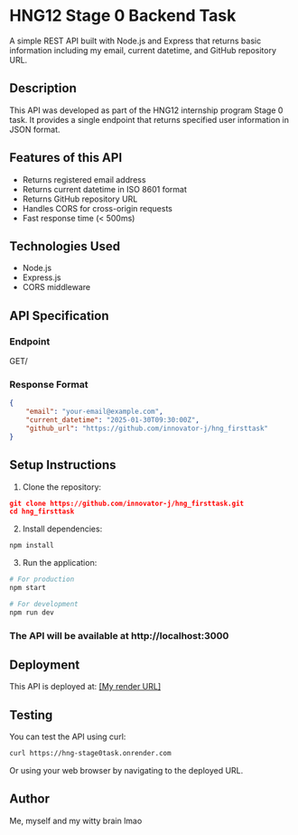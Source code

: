 # HNG12 Stage 0 Backend Task
A simple REST API built with Node.js and Express that returns basic information including my email, current datetime, and GitHub repository URL.
## Description
This API was developed as part of the HNG12 internship program Stage 0 task. It provides a single endpoint that returns specified user information in JSON format.

## Features of this API

- Returns registered email address
- Returns current datetime in ISO 8601 format
- Returns GitHub repository URL
- Handles CORS for cross-origin requests
- Fast response time (< 500ms)

## Technologies Used

- Node.js
- Express.js
- CORS middleware

## API Specification
### Endpoint
GET/
### Response Format
```json
{
    "email": "your-email@example.com",
    "current_datetime": "2025-01-30T09:30:00Z",
    "github_url": "https://github.com/innovator-j/hng_firsttask"
}
```

## Setup Instructions

1. Clone the repository:
```json
git clone https://github.com/innovator-j/hng_firsttask.git
cd hng_firsttask
```

2. Install dependencies:
```bash
npm install
```

3. Run the application:
```bash
# For production
npm start

# For development
npm run dev
```

### The API will be available at http://localhost:3000
## Deployment
This API is deployed at: [\[My render URL\]](https://hng-stage0task.onrender.com)
## Testing
You can test the API using curl:
```bash
curl https://hng-stage0task.onrender.com
```
Or using your web browser by navigating to the deployed URL.


## Author
Me, myself and my witty brain lmao